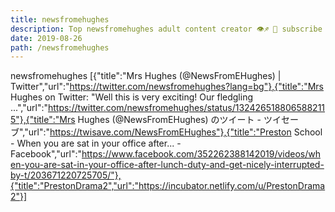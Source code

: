 ```yaml
---
title: newsfromehughes
description: Top newsfromehughes adult content creator 👁♐️ 👑 subscribe newsfromehughes to my porn site below IG newsfromehughes
date: 2019-08-26
path: /newsfromehughes
---
```


newsfromehughes
[{"title":"Mrs Hughes (@NewsFromEHughes) | Twitter","url":"https://twitter.com/newsfromehughes?lang=bg"},{"title":"Mrs Hughes on Twitter: \"Well this is very exciting! Our fledgling ...","url":"https://twitter.com/newsfromehughes/status/1324265188065882115"},{"title":"Mrs Hughes (@NewsFromEHughes) のツイート - ツイセーブ","url":"https://twisave.com/NewsFromEHughes"},{"title":"Preston School - ‪When you are sat in your office after...‬ - Facebook","url":"https://www.facebook.com/352262388142019/videos/when-you-are-sat-in-your-office-after-lunch-duty-and-get-nicely-interrupted-by-t/203671220725705/"},{"title":"PrestonDrama2","url":"https://incubator.netlify.com/u/PrestonDrama2"}]

